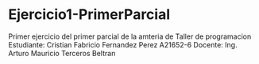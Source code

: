 # Ejercicio1-PrimerParcial
Primer ejercicio del primer parcial de la amteria de Taller de programacion
Estudiante: Cristian Fabricio Fernandez Perez  A21652-6
Docente: Ing. Arturo Mauricio Terceros Beltran
